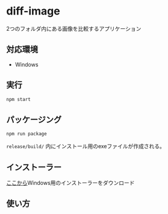 # diff-image
2つのフォルダ内にある画像を比較するアプリケーション
## 対応環境
* Windows
## 実行
```bash
npm start
```
## パッケージング
```bash
npm run package
```
`release/build/` 内にインストール用のexeファイルが作成される。
## インストーラー
[ここから](https://les-tav.com/products/DiffImageSetup.exe)Windows用のインストーラーをダウンロード

## 使い方


